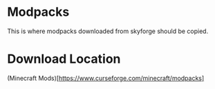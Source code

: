 # Modpacks

This is where modpacks downloaded from skyforge should be copied.

# Download Location

(Minecraft Mods)[https://www.curseforge.com/minecraft/modpacks]
